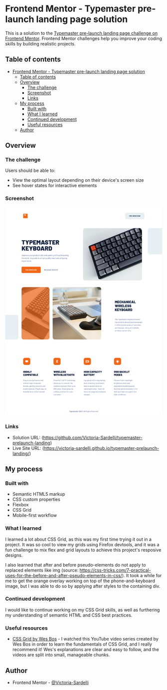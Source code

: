 # Frontend Mentor - Typemaster pre-launch landing page solution

This is a solution to the [Typemaster pre-launch landing page challenge on Frontend Mentor](). Frontend Mentor challenges help you improve your coding skills by building realistic projects.

## Table of contents

- [Frontend Mentor - Typemaster pre-launch landing page solution](#frontend-mentor---typemaster-pre-launch-landing-page-solution)
  - [Table of contents](#table-of-contents)
  - [Overview](#overview)
    - [The challenge](#the-challenge)
    - [Screenshot](#screenshot)
    - [Links](#links)
  - [My process](#my-process)
    - [Built with](#built-with)
    - [What I learned](#what-i-learned)
    - [Continued development](#continued-development)
    - [Useful resources](#useful-resources)
  - [Author](#author)

## Overview

### The challenge

Users should be able to:

- View the optimal layout depending on their device's screen size
- See hover states for interactive elements

### Screenshot

![](./screenshot.png)

### Links

- Solution URL: (https://github.com/Victoria-Sardelli/typemaster-prelaunch-landing)
- Live Site URL: (https://victoria-sardelli.github.io/typemaster-prelaunch-landing/)

## My process

### Built with

- Semantic HTML5 markup
- CSS custom properties
- Flexbox
- CSS Grid
- Mobile-first workflow

### What I learned

I learned a lot about CSS Grid, as this was my first time trying it out in a project. It was so cool to view my grids using Firefox devtools, and it was a fun challenge to mix flex and grid layouts to achieve this project's resposive designs.

I also learned that after and before pseudo-elements do not apply to replaced elements like img (source: https://css-tricks.com/7-practical-uses-for-the-before-and-after-pseudo-elements-in-css/). It took a while for me to get the orange overlay working on top of the phone-and-keyboard image, but I was able to do so by applying after styles to the containing div.

### Continued development

I would like to continue working on my CSS Grid skills, as well as furthering my understanding of semantic HTML and CSS best practices.

### Useful resources

- [CSS Grid by Wes Bos](https://youtube.com/playlist?list=PLu8EoSxDXHP5CIFvt9-ze3IngcdAc2xKG) - I watched this YouTube video series created by Wes Bos in order to learn the fundamentals of CSS Grid, and I really recommend it! Wes's explanations are clear and easy to follow, and the videos are split into small, manageable chunks.

## Author

- Frontend Mentor - [@Victoria-Sardelli](https://www.frontendmentor.io/profile/Victoria-Sardelli)